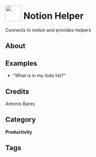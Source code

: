 # <img src="https://raw.githack.com/FortAwesome/Font-Awesome/master/svgs/solid/sticky-note.svg" card_color="#6C7A89" width="50" height="50" style="vertical-align:bottom"/> Notion Helper
Connects to notion and provides helpers

## About


## Examples
* "What is in my todo list?"

## Credits
Antonio Bares

## Category
**Productivity**

## Tags

